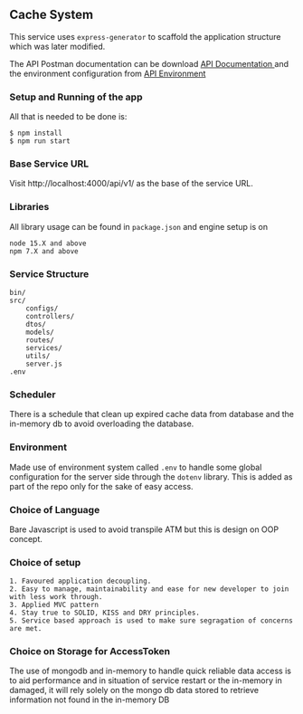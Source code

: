## Cache System
This service uses `express-generator` to scaffold the application structure which was later modified.

The API Postman documentation can be download <a href='/doc/Cache%20System%20API.postman_collection.json'> API Documentation </a> and the environment configuration from  <a href='/doc/Cache%20System%20Environment.postman_environment.json'> API Environment </a>

### Setup and Running of the app
All that is needed to be done is:

```
$ npm install
$ npm run start
```

### Base Service URL
Visit http://localhost:4000/api/v1/ as the base of the service URL.

### Libraries
All library usage can be found in `package.json` and engine setup is on

```$xslt
node 15.X and above
npm 7.X and above
```

### Service Structure
```
bin/
src/
    configs/
    controllers/
    dtos/
    models/
    routes/
    services/
    utils/
    server.js
.env    
```

### Scheduler

There is a schedule that clean up expired cache data from database and the in-memory db to avoid overloading the database.

### Environment
Made use of environment system called `.env` to handle some global configuration for the server side through the `dotenv` library.
This is added as part of the repo only for the sake of easy access.

### Choice of Language
Bare Javascript is used to avoid transpile ATM but this is design on OOP concept. 

### Choice of setup
    1. Favoured application decoupling.
    2. Easy to manage, maintainability and ease for new developer to join with less work through.
    3. Applied MVC pattern
    4. Stay true to SOLID, KISS and DRY principles.
    5. Service based approach is used to make sure segragation of concerns are met.
  
    
### Choice on Storage for AccessToken
The use of mongodb and in-memory to handle quick reliable data access is to aid performance and in situation of service restart or the in-memory in damaged, it will rely solely on the mongo db data stored to retrieve information not found in the in-memory DB
